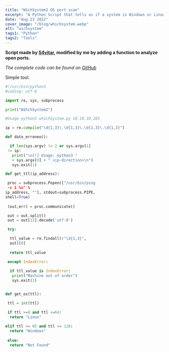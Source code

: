 ```yaml
---
title: "W1chSystem2 OS port scan"
excerpt: "A Python Script that tells us if a system is Windows or Linux and its open ports"
date: "Aug 23 2022"
cover_image: "/blog/whichsystem.webp"
alt: "wichsystem"
tags1: "Python"
tags2: "Tools"
---
```


**Script made by [S4vitar](https://www.youtube.com/c/s4vitar), modified by me by adding a function to analyze open ports.**

*The complete code can be found on [GitHub](https://github.com/Rawierdt/W1chsystem)*

Simple tool.

```python
#!/usr/bin/python3
#coding: utf-8

import re, sys, subprocess

print("W1hchSystem2")

#Usage python3 wh1chSystem.py 10.10.10.205

ip = re.compile("\d{1,3}\.\d{1,3}\.\d{1,3}\.\d{1,3}")

def dato_erroneo():

  if len(sys.argv) != 2 or sys.argv[1]
 != ip:
   print("\n[!] Usage: python3 " 
   + sys.argv[0] + " <ip-direction>\n")
   sys.exit(1)

def get_ttl(ip_address):

 proc = subprocess.Popen(["/usr/bin/ping 
 -c 1 %s" % 
ip_address, ""], stdout=subprocess.PIPE, 
shell=True)
 
 (out,err) = proc.communicate()

 out = out.split()
 out = out[12].decode('utf-8')

 try:

  ttl_value = re.findall(r"\d{1,3}", 
  out)[0]
  
  return ttl_value

 except IndexError:
   
  if ttl_value is IndexError:
   print("Machine out of order")
   sys.exit(1)


def get_os(ttl):

 ttl = int(ttl)

 if ttl >=0 and ttl <=64:
  return "Linux"
 
elif ttl >= 65 and ttl <= 128:
  return "Windows"
  
 else:
  return "Not Found"
```